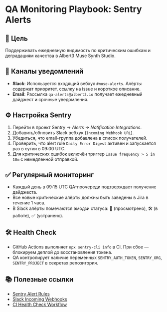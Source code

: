 # QA Monitoring Playbook: Sentry Alerts

## 🎯 Цель
Поддерживать ежедневную видимость по критическим ошибкам и деградациям качества в Albert3 Muse Synth Studio.

## 🔔 Каналы уведомлений
- **Slack**: Используется входящий вебхук `#muse-alerts`. Алёрты содержат приоритет, ссылку на issue и короткое описание.
- **Email**: Рассылка `qa-alerts@albert3.io` получает ежедневный дайджест и срочные уведомления.

## ⚙️ Настройка Sentry
1. Перейти в проект Sentry → *Alerts → Notification Integrations*.
2. Добавить/обновить Slack вебхук (`Incoming Webhook URL`).
3. Убедиться, что email-группа добавлена в список получателей.
4. Проверить, что alert rule `Daily Error Digest` активен и запускается раз в сутки в 09:00 UTC.
5. Для критических ошибок включён триггер `Issue frequency > 5 in 10m` с немедленной отправкой.

## ✅ Регулярный мониторинг
- Каждый день в 09:15 UTC QA-поочереди подтверждает получение дайджеста.
- Все новые критические алёрты должны быть заведены в Jira в течение 1 часа.
- В Slack алёрты помечаются эмодзи статуса: 👀 (просмотрено), 🛠️ (в работе), ✅ (устранено).

## 🛠️ Health Check
- GitHub Actions выполняет `npx sentry-cli info` в CI. При сбое — блокируем деплой до восстановления токена.
- QA контролирует наличие переменных `SENTRY_AUTH_TOKEN`, `SENTRY_ORG`, `SENTRY_PROJECT` в секретах репозитория.

## 📚 Полезные ссылки
- [Sentry Alert Rules](https://docs.sentry.io/product/alerts/)
- [Slack Incoming Webhooks](https://api.slack.com/messaging/webhooks)
- [CI Health Check Workflow](../../../.github/workflows/ci.yml)
